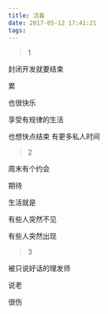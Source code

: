 ```yaml
---
title: 活着
date: 2017-05-12 17:41:21
tags:
---
```


> 1

封闭开发就要结束

累

也很快乐

享受有规律的生活

也想快点结束 有更多私人时间

> 2

周末有个约会

期待

生活就是

有些人突然不见

有些人突然出现

> 3

被只说好话的理发师

说老

很伤
